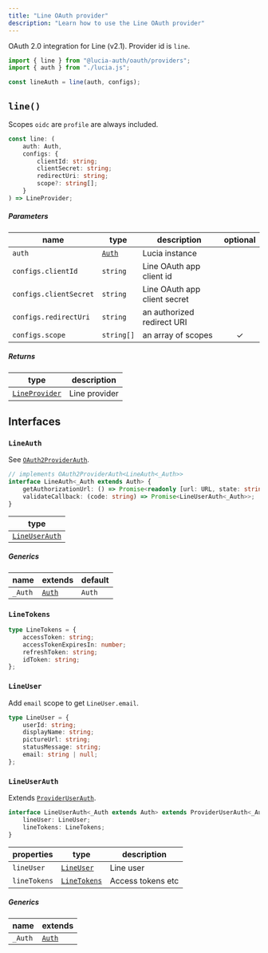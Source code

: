 ```yaml
---
title: "Line OAuth provider"
description: "Learn how to use the Line OAuth provider"
---
```


OAuth 2.0 integration for Line (v2.1). Provider id is `line`.

```ts
import { line } from "@lucia-auth/oauth/providers";
import { auth } from "./lucia.js";

const lineAuth = line(auth, configs);
```

## `line()`

Scopes `oidc` are `profile` are always included.

```ts
const line: (
	auth: Auth,
	configs: {
		clientId: string;
		clientSecret: string;
		redirectUri: string;
		scope?: string[];
	}
) => LineProvider;
```

##### Parameters

| name                   | type                                       | description                  | optional |
| ---------------------- | ------------------------------------------ | ---------------------------- | :------: |
| `auth`                 | [`Auth`](/reference/lucia/interfaces/auth) | Lucia instance               |          |
| `configs.clientId`     | `string`                                   | Line OAuth app client id     |          |
| `configs.clientSecret` | `string`                                   | Line OAuth app client secret |          |
| `configs.redirectUri`  | `string`                                   | an authorized redirect URI   |          |
| `configs.scope`        | `string[]`                                 | an array of scopes           |    ✓     |

##### Returns

| type                            | description   |
| ------------------------------- | ------------- |
| [`LineProvider`](#lineprovider) | Line provider |

## Interfaces

### `LineAuth`

See [`OAuth2ProviderAuth`](/reference/oauth/interfaces/oauth2providerauth).

```ts
// implements OAuth2ProviderAuth<LineAuth<_Auth>>
interface LineAuth<_Auth extends Auth> {
	getAuthorizationUrl: () => Promise<readonly [url: URL, state: string]>;
	validateCallback: (code: string) => Promise<LineUserAuth<_Auth>>;
}
```

| type                            |
| ------------------------------- |
| [`LineUserAuth`](#lineuserauth) |

##### Generics

| name    | extends                                    | default |
| ------- | ------------------------------------------ | ------- |
| `_Auth` | [`Auth`](/reference/lucia/interfaces/auth) | `Auth`  |

### `LineTokens`

```ts
type LineTokens = {
	accessToken: string;
	accessTokenExpiresIn: number;
	refreshToken: string;
	idToken: string;
};
```

### `LineUser`

Add `email` scope to get `LineUser.email`.

```ts
type LineUser = {
	userId: string;
	displayName: string;
	pictureUrl: string;
	statusMessage: string;
	email: string | null;
};
```

### `LineUserAuth`

Extends [`ProviderUserAuth`](/reference/oauth/interfaces/provideruserauth).

```ts
interface LineUserAuth<_Auth extends Auth> extends ProviderUserAuth<_Auth> {
	lineUser: LineUser;
	lineTokens: LineTokens;
}
```

| properties   | type                        | description       |
| ------------ | --------------------------- | ----------------- |
| `lineUser`   | [`LineUser`](#lineuser)     | Line user         |
| `lineTokens` | [`LineTokens`](#linetokens) | Access tokens etc |

##### Generics

| name    | extends                                    |
| ------- | ------------------------------------------ |
| `_Auth` | [`Auth`](/reference/lucia/interfaces/auth) |
